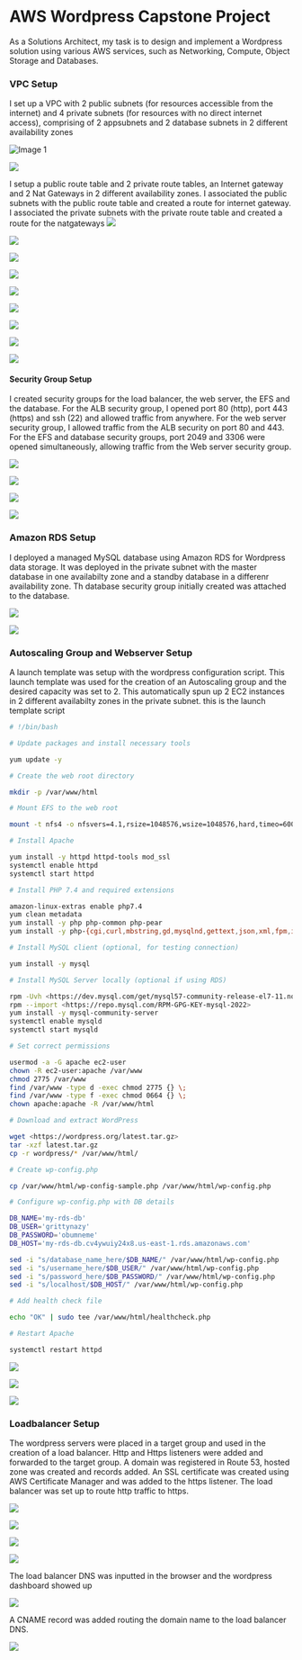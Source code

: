 # AWS Wordpress Capstone Project

As a Solutions Architect, my task is to design and implement a Wordpress solution using various AWS services, such as Networking, Compute, Object Storage and Databases.

### VPC Setup

I set up a VPC with 2 public subnets (for resources accessible from the internet) and 4 private subnets (for resources with no direct internet access), comprising of 2 appsubnets and 2 database subnets in 2 different availability zones

![Image 1](./img/1.png)

![](./img/2.png)

I setup a public route table and 2 private route tables, an Internet gateway and 2 Nat Gateways in 2 different availability zones. I associated the public subnets with the public route table and created a route for internet gateway. I associated the private subnets with the private route table and created a route for the natgateways
![](./img/3.png)

![](./img/4.png)

![](./img/5.png)

![](./img/6.png)

![](./img/7.png)

![](./img/8.png)

![](./img/9.png)

![](./img/10.png)

![](./img/11.png)

#### Security Group Setup

I created security groups for the load balancer, the web server, the EFS and the database. For the ALB security group, I opened port 80 (http), port 443 (https) and ssh (22) and allowed traffic from anywhere. For the web server security group, I allowed traffic from the ALB security on port 80 and 443. For the EFS and database security groups, port 2049 and 3306 were opened simultaneously, allowing traffic from the Web server security group.

![](./img/12.png)

![](./img/13.png)

![](./img/14.png)

![](./img/15.png)

### Amazon RDS Setup

I deployed a managed MySQL database using Amazon RDS for Wordpress data storage. It was deployed in the private subnet with the master database in one availabilty zone and a standby database in a differenr availability zone. Th database security group initially created was attached to the database.

![](./img/16.png)

![](./img/17.png)

### Autoscaling Group and Webserver Setup

A launch template was setup with the wordpress configuration script. This launch template was used for the creation of an Autoscaling group and the desired capacity was set to 2. This automatically spun up 2 EC2 instances in 2 different availabilty zones in the private subnet. this is the launch template script

```bash
# !/bin/bash

# Update packages and install necessary tools

yum update -y

# Create the web root directory

mkdir -p /var/www/html

# Mount EFS to the web root

mount -t nfs4 -o nfsvers=4.1,rsize=1048576,wsize=1048576,hard,timeo=600,retrans=2,noresvport fs-00485aa0c685458ab.efs.us-east-1.amazonaws.com:/ /var/www/html

# Install Apache

yum install -y httpd httpd-tools mod_ssl
systemctl enable httpd
systemctl start httpd

# Install PHP 7.4 and required extensions

amazon-linux-extras enable php7.4
yum clean metadata
yum install -y php php-common php-pear
yum install -y php-{cgi,curl,mbstring,gd,mysqlnd,gettext,json,xml,fpm,intl,zip}

# Install MySQL client (optional, for testing connection)

yum install -y mysql

# Install MySQL Server locally (optional if using RDS)

rpm -Uvh <https://dev.mysql.com/get/mysql57-community-release-el7-11.noarch.rpm>
rpm --import <https://repo.mysql.com/RPM-GPG-KEY-mysql-2022>
yum install -y mysql-community-server
systemctl enable mysqld
systemctl start mysqld

# Set correct permissions

usermod -a -G apache ec2-user
chown -R ec2-user:apache /var/www
chmod 2775 /var/www
find /var/www -type d -exec chmod 2775 {} \;
find /var/www -type f -exec chmod 0664 {} \;
chown apache:apache -R /var/www/html

# Download and extract WordPress

wget <https://wordpress.org/latest.tar.gz>
tar -xzf latest.tar.gz
cp -r wordpress/* /var/www/html/

# Create wp-config.php

cp /var/www/html/wp-config-sample.php /var/www/html/wp-config.php

# Configure wp-config.php with DB details

DB_NAME='my-rds-db'
DB_USER='grittynazy'
DB_PASSWORD='obumneme'
DB_HOST='my-rds-db.cv4ywuiy24x8.us-east-1.rds.amazonaws.com'

sed -i "s/database_name_here/$DB_NAME/" /var/www/html/wp-config.php
sed -i "s/username_here/$DB_USER/" /var/www/html/wp-config.php
sed -i "s/password_here/$DB_PASSWORD/" /var/www/html/wp-config.php
sed -i "s/localhost/$DB_HOST/" /var/www/html/wp-config.php

# Add health check file

echo "OK" | sudo tee /var/www/html/healthcheck.php

# Restart Apache

systemctl restart httpd
```

![](./img/23.png)

![](./img/24.png)

![](./img/18.png)

### Loadbalancer Setup

The wordpress servers were placed in a target group and used in the creation of a load balancer. Http and Https listeners were added and forwarded to the target group. A domain was registered in Route 53, hosted zone was created and records added. An SSL certificate was created using AWS Certificate Manager and was added to the https listener. The load balancer was set up to route http traffic to https.

![](./img/19.png)

![](./img/20.png)

![](./img/21.png)

![](./img/22.png)

The load balancer DNS was inputted in the browser and the wordpress dashboard showed up

![](./img/28.png)

A CNAME record was added routing the domain name to the load balancer DNS.

![](./img/29.png)
